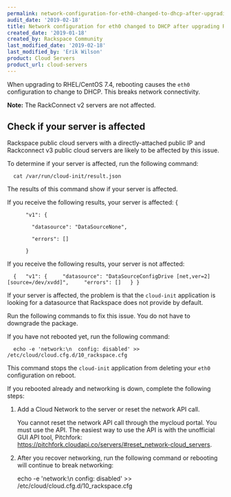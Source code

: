 ```yaml
---
permalink: network-configuration-for-eth0-changed-to-dhcp-after-upgrading-rhel-centos
audit_date: '2019-02-18'
title: Network configuration for eth0 changed to DHCP after upgrading RHEL/CentOS
created_date: '2019-01-18'
created_by: Rackspace Community
last_modified_date: '2019-02-18'
last_modified_by: 'Erik Wilson'
product: Cloud Servers
product_url: cloud-servers
---
```


When upgrading to RHEL/CentOS 7.4, rebooting causes the `eth0` configuration to change to DHCP. This breaks network connectivity.

**Note:** The RackConnect v2 servers are not affected.

## Check if your server is affected

Rackspace public cloud servers with a directly-attached public IP and Rackconnect v3 public cloud servers are likely to be affected by this issue.

To determine if your server is affected, run the following command:

      cat /var/run/cloud-init/result.json

The results of this command show if your server is affected.

If you receive the following results, your server is affected:
        {

          "v1": {

            "datasource": "DataSourceNone",

            "errors": []

          }

If you receive the following results, your server is not affected:

      {   "v1": {     "datasource": "DataSourceConfigDrive [net,ver=2][source=/dev/xvdd]",     "errors": []   } }


If your server is affected, the problem is that the `cloud-init` application is looking for a datasource that Rackspace does not provide by default.

Run the following commands to fix this issue. You do not have to downgrade the package.

If you have not rebooted yet, run the following command:

      echo -e 'network:\n  config: disabled' >> /etc/cloud/cloud.cfg.d/10_rackspace.cfg

This command stops the `cloud-init` application from deleting your `eth0` configuration on reboot.

If you rebooted already and networking is down, complete the following steps:

1. Add a Cloud Network to the server or reset the network API call.

   You cannot reset the network API call through the mycloud portal. You must use the API. The easiest way to use the API is with the unofficial GUI API tool, Pitchfork: https://pitchfork.cloudapi.co/servers/#reset_network-cloud_servers.

2. After you recover networking, run the following command or rebooting will continue to break networking:

      echo -e 'network:\n  config: disabled' >> /etc/cloud/cloud.cfg.d/10_rackspace.cfg



